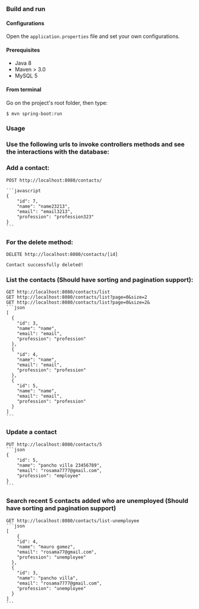 
### Build and run

#### Configurations

Open the `application.properties` file and set your own configurations.

#### Prerequisites

- Java 8
- Maven > 3.0
- MySQL 5

#### From terminal

Go on the project's root folder, then type:

    $ mvn spring-boot:run


### Usage

### Use the following urls to invoke controllers methods and see the interactions with the database:

### Add a contact: 
  
    POST http://localhost:8080/contacts/
    
    ```javascript
    {
  		"id": 7,
  		"name": "name23213",
  		"email": "email3213",
  		"profession": "profession323"
	}
	```

### For the delete method: 
    
    DELETE http://localhost:8080/contacts/[id]
    
	Contact successfully deleted!
	
### List the contacts (Should have sorting and pagination support):
	
	GET http://localhost:8080/contacts/list
	GET http://localhost:8080/contacts/list?page=0&size=2
	GET http://localhost:8080/contacts/list?page=0&size=2&
	```json
	[
	  {
	    "id": 3,
	    "name": "name",
	    "email": "email",
	    "profession": "profession"
	  },
	  {
	    "id": 4,
	    "name": "name",
	    "email": "email",
	    "profession": "profession"
	  },
	  {
	    "id": 5,
	    "name": "name",
	    "email": "email",
	    "profession": "profession"
	  }
	]
	```
   
### Update a contact
	PUT http://localhost:8080/contacts/5
	```json
	{
  		"id": 5,
  		"name": "pancho villa 23456789",
  		"email": "rosama7777@gmail.com",
  		"profession": "employee"
	}
	```

### Search recent 5 contacts added who are unemployed (Should have sorting and pagination support)
	GET http://localhost:8080/contacts/list-unemployee
	```json
	[
  		{
	    "id": 4,
	    "name": "mauro gomez",
	    "email": "rosama77@gmail.com",
	    "profession": "unemployee"
	  },
	  {
	    "id": 3,
	    "name": "pancho villa",
	    "email": "rosama7777@gmail.com",
	    "profession": "unemployee"
	  }
	]
	```
